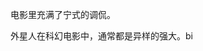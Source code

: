 电影里充满了宁式的调侃。

外星人在科幻电影中，通常都是异样的强大。bi




<!--stackedit_data:
eyJoaXN0b3J5IjpbMjA5MjY2OTE1Myw1NjU0MTkzNTMsLTQwND
UzODIwLDEzNjU2NjI3OTcsMTkwMTEwMDg4M119
-->